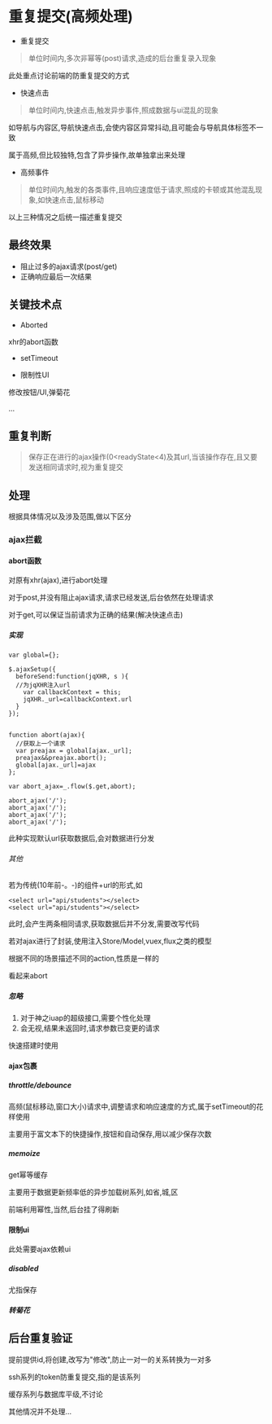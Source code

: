 # 重复提交\(高频处理\)

* 重复提交

> 单位时间内,多次非幂等\(post\)请求,造成的后台重复录入现象

此处重点讨论前端的防重复提交的方式

* 快速点击

> 单位时间内,快速点击,触发异步事件,照成数据与ui混乱的现象

如导航与内容区,导航快速点击,会使内容区异常抖动,且可能会与导航具体标签不一致

属于高频,但比较独特,包含了异步操作,故单独拿出来处理

* 高频事件

> 单位时间内,触发的各类事件,且响应速度低于请求,照成的卡顿或其他混乱现象,如快速点击,鼠标移动

以上三种情况之后统一描述重复提交

## 最终效果

* 阻止过多的ajax请求\(post/get\)
* 正确响应最后一次结果

## 关键技术点

* Aborted

xhr的abort函数

* setTimeout

* 限制性UI

修改按钮/UI,弹菊花

...

## 重复判断

> 保存正在进行的ajax操作\(0&lt;readyState&lt;4\)及其url,当该操作存在,且又要发送相同请求时,视为重复提交

## 处理

根据具体情况以及涉及范围,做以下区分

### ajax拦截

#### abort函数

对原有xhr\(ajax\),进行abort处理

对于post,并没有阻止ajax请求,请求已经发送,后台依然在处理请求

对于get,可以保证当前请求为正确的结果\(解决快速点击\)

##### 实现

```
var global={};

$.ajaxSetup({
  beforeSend:function(jqXHR, s ){
  //为jqXHR注入url
    var callbackContext = this;
    jqXHR._url=callbackContext.url
  }
});


function abort(ajax){
  //获取上一个请求
  var preajax = global[ajax._url];
  preajax&&preajax.abort();
  global[ajax._url]=ajax
};

var abort_ajax=_.flow($.get,abort);

abort_ajax('/');
abort_ajax('/');
abort_ajax('/');
abort_ajax('/');
```

此种实现默认url获取数据后,会对数据进行分发

###### 其他

若为传统\(10年前-。-\)的组件+url的形式,如

```
<select url="api/students"></select>
<select url="api/students"></select>
```

此时,会产生两条相同请求,获取数据后并不分发,需要改写代码 

若对ajax进行了封装,使用注入Store/Model,vuex,flux之类的模型

根据不同的场景描述不同的action,性质是一样的



看起来abort

##### 忽略

1. 对于神之iuap的超级接口,需要个性化处理
2. 会无视,结果未返回时,请求参数已变更的请求

快速搭建时使用

#### ajax包裹

##### throttle/debounce

高频\(鼠标移动,窗口大小\)请求中,调整请求和响应速度的方式,属于setTimeout的花样使用

主要用于富文本下的快捷操作,按钮和自动保存,用以减少保存次数

##### memoize

get幂等缓存

主要用于数据更新频率低的异步加载树系列,如省,城,区

前端利用幂性,当然,后台挂了得刷新

#### 限制ui

此处需要ajax依赖ui

##### disabled

尤指保存

##### 转菊花

## 后台重复验证

提前提供id,将创建,改写为"修改",防止一对一的关系转换为一对多

ssh系列的token防重复提交,指的是该系列

缓存系列与数据库平级,不讨论

其他情况并不处理...

